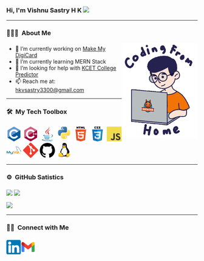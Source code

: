 ### Hi, I'm Vishnu Sastry H K <img src="https://raw.githubusercontent.com/MartinHeinz/MartinHeinz/master/wave.gif" width="30px"> <hr />

### 👨🏻‍💻 &nbsp;About Me

<img src="/giphy.gif" width="200px" align="right"> 
<p align="left">
 
###
- 🔭 I’m currently working on <a href="https://github.com/VishnuSastryHK/MakeMyDigiCard">Make My DigiCard</a>
- 🌱 I’m currently learning MERN Stack
- 🤔 I’m looking for help with <a href="https://github.com/VishnuSastryHK/KCETCollegePredictor">KCET College Predictor</a>
- 📫 Reach me at:  <a href="mailto: hkvsastry3300@gmail.com" target="_blank">hkvsastry3300@gmail.com</a>
<!-- 
- 🔭 I’m currently working on ...
- 🌱 I’m currently learning ...
- 👯 I’m looking to collaborate on ...
- 🤔 I’m looking for help with ...
- 💬 Ask me about ...
- 📫 How to reach me: ...
- 😄 Pronouns: ...
- ⚡ Fun fact: ...
--->

<hr />

### 🛠 &nbsp;My Tech Toolbox

###


<code><img src="https://github.com/VishnuSastryHK/VishnuSastryHK/blob/master/Desktop/images/c-original.svg" alt="C" width="40" height="40"/></code>
<code><img src="https://github.com/VishnuSastryHK/VishnuSastryHK/blob/master/Desktop/images/cplusplus-original.svg" alt="C++" width="40" height="40"/></code> 
<code><img src="https://github.com/VishnuSastryHK/VishnuSastryHK/blob/master/Desktop/images/java-original.svg" alt="Java" width="40" height="40"/></code> 
 <code><img src="https://github.com/VishnuSastryHK/VishnuSastryHK/blob/master/Desktop/images/python-original.svg" alt="python" width="40" height="40"/></code> 
<code><img src="https://github.com/VishnuSastryHK/VishnuSastryHK/blob/master/Desktop/images/html5-original-wordmark.svg" alt="html5" height="40"/></code> 
<code><img src="https://github.com/VishnuSastryHK/VishnuSastryHK/blob/master/Desktop/images/css3-original-wordmark.svg" alt="css3" height="40"/></code> 
<code><img src="https://github.com/VishnuSastryHK/VishnuSastryHK/blob/master/Desktop/images/javascript-original.svg" alt="JavaScript" width="40" height="40"/></code> 
<code><img src="https://github.com/VishnuSastryHK/VishnuSastryHK/blob/master/Desktop/images/mysql-original-wordmark.svg" alt="mysql" width="40" height="40"/></code>
<code><img src="https://github.com/VishnuSastryHK/VishnuSastryHK/blob/master/Desktop/images/git-scm-icon.svg" alt="git" width="40" height="40"/></code> 
<code><img src="https://github.com/VishnuSastryHK/VishnuSastryHK/blob/master/Desktop/images/github.svg" alt="github" width="40" height="40"/></code> 
<code><img src="https://github.com/VishnuSastryHK/VishnuSastryHK/blob/master/Desktop/images/linux-original.svg" alt="Linux" width="40" height="40"/></code>
</p>

<hr />

### ⚙️ &nbsp;GitHub Satistics
###

<p align="left">
  <img height="180em" src="https://github-readme-stats-eight-theta.vercel.app/api?username=VishnuSastryHK&show_icons=true&theme=radical&include_all_commits=true&count_private=true"/>
  <img height="180em" src="https://github-readme-streak-stats.herokuapp.com/?user=VishnuSastryHK&theme=dark&hide"/>
</p>
<!--
<p align="left">
  <img height="200em" src="https://activity-graph.herokuapp.com/graph?username=VishnuSastryHK&theme=default"/>
 
</p>


<!--![GitHub stats](https://github-readme-stats.vercel.app/api?username=VishnuSastryHK&show_icons=true&theme=radical)



###
[![GitHub Streak](https://github-readme-streak-stats.herokuapp.com/?user=VishnuSastryHK&theme=dark)](https://git.io/streak-stats)
###
[![My GitHub Language Stats](https://github-readme-stats.vercel.app/api/top-langs/?username=VishnuSastryHK&langs_count=5&theme=tokyonight)]()
-->
<p align="left">
  <img height="240em" src="https://github-readme-stats-eight-theta.vercel.app/api/top-langs/?username=VishnuSastryHK&layout=compact&langs_count=8&theme=default"/>
</p>


<hr/>



### 🤝🏻 &nbsp;Connect with Me
###

<a href="https://www.linkedin.com/in/vishnu-sastry-h-k-52b219190/" target="_blank"><img src="/linkedin.png" align="left" height="38" width="38" ></a>
<a href="mailto: hkvsastry3300@gmail.com" target="_blank"><img src="/gmail.png" align="left" height="38" width="38" ></a>
<!--! ![GitHub Logo](/linkedin.png)[Linkedin](https://www.linkedin.com/in/vishnu-sastry-h-k-52b219190/)
<!--
**VishnuSastryHK/VishnuSastryHK** is a ✨ _special_ ✨ repository because its `README.md` (this file) appears on your GitHub profile.

Here are some ideas to get you started:


-->

